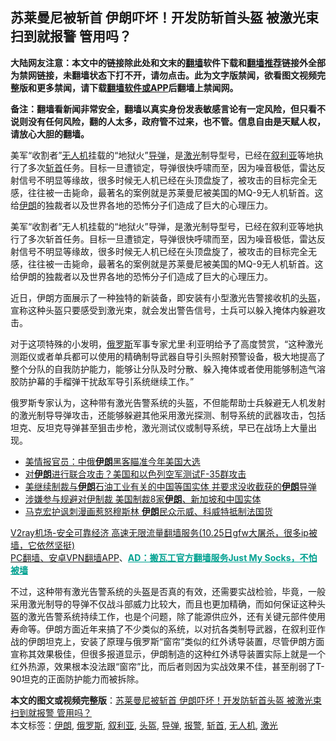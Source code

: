  <h2>苏莱曼尼被斩首 伊朗吓坏！开发防斩首头盔 被激光束扫到就报警 管用吗？</h2> <p class="notice"><b>大陆网友注意：本文中的链接除此处和文末的<a href="https://github.com/bannedbook/fanqiang" >翻墙</a>软件下载和<a href="https://github.com/killgcd/justmysocks/blob/master/README.md">翻墙推荐</a>链接外全部为禁网链接，未翻墙状态下打不开，请勿点击。此为文字版禁闻，欲看图文视频完整版和更多禁闻，请下载<a href="https://github.com/bannedbook/fanqiang">翻墙软件或APP</a>后翻墙上禁闻网。</p><p>备注：翻墙看新闻非常安全，翻墙以真实身份发表敏感言论有一定风险，但只看不说则没有任何风险，翻的人太多，政府管不过来，也不管。信息自由是天赋人权，请放心大胆的翻墙。</b></p>  <div class="entry"> <p id="summary">美军“收割者”<a href="https://www.bannedbook.org/bnews/tag/%e6%97%a0%e4%ba%ba%e6%9c%ba/" class="st_tag internal_tag" rel="tag" title="标签 无人机 下的日志">无人机</a>挂载的“地狱火”<a href="https://www.bannedbook.org/bnews/tag/%e5%af%bc%e5%bc%b9/" class="st_tag internal_tag" rel="tag" title="标签 导弹 下的日志">导弹</a>，是<a href="https://www.bannedbook.org/bnews/tag/%E6%BF%80%E5%85%89/" class="st_tag internal_tag" rel="tag" title="标签 激光 下的日志">激光</a>制导型号，已经在<a href="https://www.bannedbook.org/bnews/tag/%e5%8f%99%e5%88%a9%e4%ba%9a/" class="st_tag internal_tag" rel="tag" title="标签 叙利亚 下的日志">叙利亚</a>等地执行了多次<a href="https://www.bannedbook.org/bnews/tag/%E6%96%A9%E9%A6%96/" class="st_tag internal_tag" rel="tag" title="标签 斩首 下的日志">斩首</a>任务。目标一旦遭锁定，导弹很快呼啸而至，因为噪音极低，雷达反射信号不明显等缘故，很多时候无人机已经在头顶盘旋了，被攻击的目标完全无感，往往被一击毙命，最著名的案例就是苏莱曼尼被美国的MQ-9无人机斩首。这给<a href="https://www.bannedbook.org/bnews/tag/%e4%bc%8a%e6%9c%97/" class="st_tag internal_tag" rel="tag" title="标签 伊朗 下的日志">伊朗</a>的独裁者以及世界各地的恐怖分子们造成了巨大的心理压力。</p> <p>美军“收割者”无人机挂载的“地狱火”导弹，是激光制导型号，已经在叙利亚等地执行了多次斩首任务。目标一旦遭锁定，导弹很快呼啸而至，因为噪音极低，雷达反射信号不明显等缘故，很多时候无人机已经在头顶盘旋了，被攻击的目标完全无感，往往被一击毙命，最著名的案例就是苏莱曼尼被美国的MQ-9无人机斩首。这给伊朗的独裁者以及世界各地的恐怖分子们造成了巨大的心理压力。</p> <p></p>  <p>近日，伊朗方面展示了一种独特的新装备，即安装有小型激光告警接收机的<a href="https://www.bannedbook.org/bnews/tag/%e5%a4%b4%e7%9b%94/" class="st_tag internal_tag" rel="tag" title="标签 头盔 下的日志">头盔</a>，宣称这种头盔只要感受到激光束，就会发出警告信号，士兵可以躲入掩体内躲避攻击。</p> <p></p> <p>对于这项特殊的小发明，<a href="https://www.bannedbook.org/bnews/tag/%e4%bf%84%e7%bd%97%e6%96%af/" class="st_tag internal_tag" rel="tag" title="标签 俄罗斯 下的日志">俄罗斯</a>军事专家尤里·利亚明给予了高度赞赏，“这种激光测距仪或者单兵都可以使用的精确制导武器自导引头照射预警设备，极大地提高了整个分队的自我防护能力，能够让分队及时分散、躲入掩体或者使用能够制造气溶胶防护幕的手榴弹干扰敌军导引系统继续工作。”</p>  <p>俄罗斯专家认为，这种带有激光告警系统的头盔，不但能帮助士兵躲避无人机发射的激光制导导弹攻击，还能够躲避其他采用激光探测、制导系统的武器攻击，包括坦克、反坦克导弹甚至狙击步枪，激光测试仪或制导系统，早已在战场上大量出现。</p> <p></p> <ul class='op-related-articles' title='相关阅读'> <li><a href='https://www.bannedbook.org/bnews/worldnews/usa/20201031/1423419.html' target='_blank'>美情报官员：中俄<b>伊朗</b>黑客瞄准今年美国大选</a></li> <li><a href='https://www.bannedbook.org/bnews/worldnews/20201031/1423384.html' target='_blank'>对<b>伊朗</b>进行联合攻击？美国和以色列空军测试F-35群攻击</a></li> <li><a href='https://www.bannedbook.org/bnews/headline/20201031/1423155.html' target='_blank'>美继续制裁与<b>伊朗</b>石油工业有关的中国等国实体 并要求没收截获的<b>伊朗</b>导弹</a></li> <li><a href='https://www.bannedbook.org/bnews/worldnews/usa/20201030/1422960.html' target='_blank'>涉嫌参与规避对伊制裁 美国制裁8家<b>伊朗</b>、新加坡和中国实体</a></li> <li><a href='https://www.bannedbook.org/bnews/baitai/20201030/1422728.html' target='_blank'>马克宏护讽刺漫画惹怒穆斯林 <b>伊朗</b>民众示威、科威特抵制法国货</a></li> </ul> <p class="texttj"> <a href="https://www.bannedbook.org/forum23/topic22702.html" target="_blank">V2ray机场-安全可靠经济 高速无限流量翻墙服务(10.25日gfw大屠杀，很多ip被墙，它依然坚挺)</a><br/> <a href="https://github.com/bannedbook/fanqiang/wiki/%E7%A6%81%E9%97%BB%E7%BD%91%E5%AE%89%E5%8D%93%E7%BF%BB%E5%A2%99%E6%96%B0%E9%97%BBAPP" target="_blank">PC翻墙、安卓VPN翻墙APP</a>、<span onclick="window.open('https://github.com/killgcd/justmysocks/blob/master/README.md')" style="font-weight:bold;color:#00A191;cursor:pointer;text-decoration:underline;outline:none">AD：搬瓦工官方翻墙服务Just My Socks，不怕被墙</span></p><p>不过，这种带有激光告警系统的头盔是否真的有效，还需要实战检验，毕竟，一般采用激光制导的导弹不仅战斗部威力比较大，而且也更加精确，而如何保证这种头盔的激光告警系统持续工作，也是个问题，除了能源供应外，还有关键元部件使用寿命等。伊朗方面近年来搞了不少类似的系统，以对抗各类制导武器，在叙利亚作战的伊朗坦克上，安装了原理与俄罗斯“窗帘”类似的红外诱导装置，尽管伊朗方面宣称其效果极佳，但很多报道显示，伊朗制造的这种红外诱导装置实际上就是一个红外热源，效果根本没法跟“窗帘”比，而后者则因为实战效果不佳，甚至削弱了T-90坦克的正面防护能力而被拆除。</p> <a name='sharetosocial'></a>       <div><b>本文的图文或视频完整版</b>：<a href='https://www.bannedbook.org/bnews/cnnews/20201101/1423848.html'>苏莱曼尼被斩首 伊朗吓坏！开发防斩首头盔 被激光束扫到就报警 管用吗？</a></div>  </div><!--END ENTRY--> <div class="postfooter"> <div>本文标签：<a href="https://www.bannedbook.org/bnews/tag/%e4%bc%8a%e6%9c%97/" rel="tag">伊朗</a>, <a href="https://www.bannedbook.org/bnews/tag/%e4%bf%84%e7%bd%97%e6%96%af/" rel="tag">俄罗斯</a>, <a href="https://www.bannedbook.org/bnews/tag/%e5%8f%99%e5%88%a9%e4%ba%9a/" rel="tag">叙利亚</a>, <a href="https://www.bannedbook.org/bnews/tag/%e5%a4%b4%e7%9b%94/" rel="tag">头盔</a>, <a href="https://www.bannedbook.org/bnews/tag/%e5%af%bc%e5%bc%b9/" rel="tag">导弹</a>, <a href="https://www.bannedbook.org/bnews/tag/%e6%8a%a5%e8%ad%a6/" rel="tag">报警</a>, <a href="https://www.bannedbook.org/bnews/tag/%E6%96%A9%E9%A6%96/" rel="tag">斩首</a>, <a href="https://www.bannedbook.org/bnews/tag/%e6%97%a0%e4%ba%ba%e6%9c%ba/" rel="tag">无人机</a>, <a href="https://www.bannedbook.org/bnews/tag/%E6%BF%80%E5%85%89/" rel="tag">激光</a></div>  </div><!--END POSTFOOTER--> 